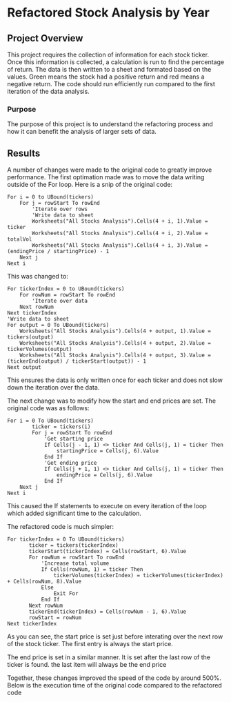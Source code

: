 # Refactored Stock Analysis by Year

## Project Overview

This project requires the collection of information for each stock ticker. Once this information is collected, a calculation is run to find the percentage of return. The data is then written to a sheet and formated based on the values. Green means the stock had a positive return and red means a negative return. The code should run efficiently run compared to the first iteration of the data analysis.

### Purpose

The purpose of this project is to understand the refactoring process and how it can benefit the analysis of larger sets of data.

## Results

A number of changes were made to the original code to greatly improve performance. The first optimation made was to move the data writing outside of the For loop. Here is a snip of the original code:

```
For i = 0 to UBound(tickers)
    For j = rowStart To rowEnd
        'Iterate over rows
        'Write data to sheet
        Worksheets("All Stocks Analysis").Cells(4 + i, 1).Value = ticker
        Worksheets("All Stocks Analysis").Cells(4 + i, 2).Value = totalVol
        Worksheets("All Stocks Analysis").Cells(4 + i, 3).Value = (endingPrice / startingPrice) - 1
    Next j
Next i
```
This was changed to:

```
For tickerIndex = 0 to UBound(tickers)
    For rowNum = rowStart To rowEnd
        'Iterate over data
    Next rowNum
Next tickerIndex
'Write data to sheet
For output = 0 To UBound(tickers)
    Worksheets("All Stocks Analysis").Cells(4 + output, 1).Value = tickers(output)
    Worksheets("All Stocks Analysis").Cells(4 + output, 2).Value = tickerVolumes(output)
    Worksheets("All Stocks Analysis").Cells(4 + output, 3).Value = (tickerEnd(output) / tickerStart(output)) - 1
Next output
```
This ensures the data is only written once for each ticker and does not slow down the iteration over the data.

The next change was to modify how the start and end prices are set. The original code was as follows:

```
For i = 0 To UBound(tickers)
        ticker = tickers(i)
        For j = rowStart To rowEnd
            'Get starting price
            If Cells(j - 1, 1) <> ticker And Cells(j, 1) = ticker Then
                startingPrice = Cells(j, 6).Value
            End If
            'Get ending price
            If Cells(j + 1, 1) <> ticker And Cells(j, 1) = ticker Then
                endingPrice = Cells(j, 6).Value
            End If
    Next j
Next i
```
This caused the If statements to execute on every iteration of the loop which added significant time to the calculation.

 The refactored code is much simpler:

 ```
 For tickerIndex = 0 To UBound(tickers)
        ticker = tickers(tickerIndex)
        tickerStart(tickerIndex) = Cells(rowStart, 6).Value
        For rowNum = rowStart To rowEnd
            'Increase total volume
            If Cells(rowNum, 1) = ticker Then
                tickerVolumes(tickerIndex) = tickerVolumes(tickerIndex) + Cells(rowNum, 8).Value
            Else
                Exit For
            End If
        Next rowNum
        tickerEnd(tickerIndex) = Cells(rowNum - 1, 6).Value
        rowStart = rowNum
Next tickerIndex
```

As you can see, the start price is set just before interating over the next row of the stock ticker. The first entry is always the start price. 

The end price is set in a similar manner. It is set after the last row of the ticker is found. the last item will always be the end price

Together, these changes improved the speed of the code by around 500%. Below is the execution time of the original code compared to the refactored code